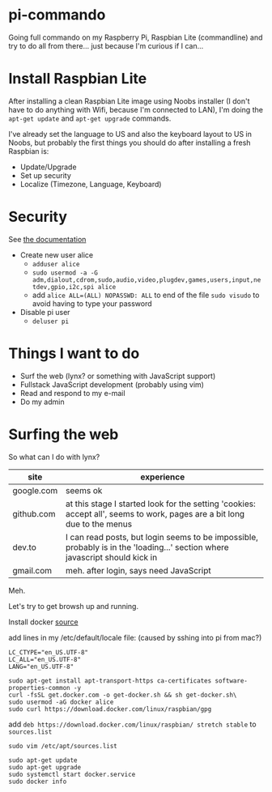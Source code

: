 # pi-commando
Going full commando on my Raspberry Pi, Raspbian Lite (commandline) and try to do all from there... just because I'm curious if I can...

# Install Raspbian Lite

After installing a clean Raspbian Lite image using Noobs installer (I don't have to do anything with Wifi, because I'm connected to LAN), I'm doing the `apt-get update` and `apt-get upgrade` commands.

I've already set the language to US and also the keyboard layout to US in Noobs, but probably the first things you should do after installing a fresh Raspbian is:

- Update/Upgrade
- Set up security
- Localize (Timezone, Language, Keyboard)

# Security

See [the documentation](https://www.raspberrypi.org/documentation/configuration/security.md)

- Create new user alice
  - `adduser alice`
  - `sudo usermod -a -G adm,dialout,cdrom,sudo,audio,video,plugdev,games,users,input,netdev,gpio,i2c,spi alice`
  - add `alice ALL=(ALL) NOPASSWD: ALL` to end of the file `sudo visudo` to avoid having to type your password
- Disable pi user
  - `deluser pi`

# Things I want to do

- Surf the web (lynx? or something with JavaScript support)
- Fullstack JavaScript development (probably using vim)
- Read and respond to my e-mail
- Do my admin

# Surfing the web

So what can I do with lynx?

| site | experience |
| --- | --- |
| google.com | seems ok |
| github.com | at this stage I started look for the setting 'cookies: accept all', seems to work, pages are a bit long due to the menus |
| dev.to | I can read posts, but login seems to be impossible, probably is in the 'loading...' section where javascript should kick in |
| gmail.com | meh. after login, says need JavaScript |

Meh.

Let's try to get browsh up and running.

Install docker [source](https://www.docker.com/blog/happy-pi-day-docker-raspberry-pi/)

add lines in my /etc/default/locale file: (caused by sshing into pi from mac?)

```
LC_CTYPE="en_US.UTF-8"
LC_ALL="en_US.UTF-8"
LANG="en_US.UTF-8"
```

```
sudo apt-get install apt-transport-https ca-certificates software-properties-common -y
curl -fsSL get.docker.com -o get-docker.sh && sh get-docker.sh\
sudo usermod -aG docker alice
sudo curl https://download.docker.com/linux/raspbian/gpg
```
add `deb https://download.docker.com/linux/raspbian/ stretch stable` to `sources.list`

`sudo vim /etc/apt/sources.list`

```
sudo apt-get update
sudo apt-get upgrade
sudo systemctl start docker.service
sudo docker info
```
